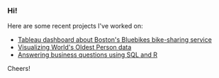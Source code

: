 ### Hi! 

Here are some recent projects I've worked on:

- [Tableau dashboard about Boston's Bluebikes bike-sharing service](https://public.tableau.com/app/profile/andr.garcia1181/viz/BluebikesDashboard/Dashboard1)
- [Visualizing World's Oldest Person data](https://andre-garcia.github.io/worlds-oldest-person/worlds-oldest-person.html)
- [Answering business questions using SQL and R](https://andre-garcia.github.io/answering-business-questions-sql-r/SQL-business-questions.html)

Cheers!
